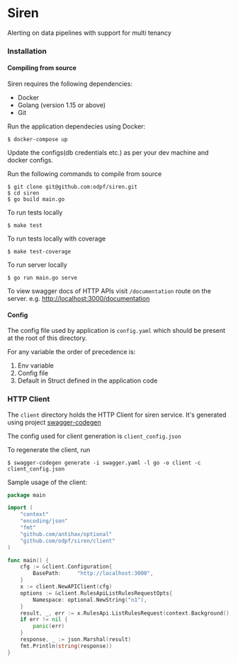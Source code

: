 # Siren

Alerting on data pipelines with support for multi tenancy

### Installation

#### Compiling from source

Siren requires the following dependencies:

* Docker
* Golang (version 1.15 or above)
* Git

Run the application dependecies using Docker:

```
$ docker-compose up
```

Update the configs(db credentials etc.) as per your dev machine and docker configs.

Run the following commands to compile from source

```
$ git clone git@github.com:odpf/siren.git
$ cd siren
$ go build main.go
```

To run tests locally

```
$ make test
```

To run tests locally with coverage

```
$ make test-coverage
```

To run server locally

```
$ go run main.go serve
```

To view swagger docs of HTTP APIs visit `/documentation` route on the server.
e.g. [http://localhost:3000/documentation](http://localhost:3000/documentation)

#### Config

The config file used by application is `config.yaml` which should be present at the root of this directory.

For any variable the order of precedence is:

1. Env variable
2. Config file
3. Default in Struct defined in the application code

### HTTP Client

The `client` directory holds the HTTP Client for siren service. It's generated using project [swagger-codegen](https://github.com/swagger-api/swagger-codegen)

The config used for client generation is `client_config.json`

To regenerate the client, run 

```
$ swagger-codegen generate -i swagger.yaml -l go -o client -c client_config.json
```

Sample usage of the client: 

```go
package main

import (
	"context"
	"encoding/json"
	"fmt"
	"github.com/antihax/optional"
	"github.com/odpf/siren/client"
)

func main() {
	cfg := &client.Configuration{
		BasePath:     "http://localhost:3000",
	}
	x := client.NewAPIClient(cfg)
	options := &client.RulesApiListRulesRequestOpts{
		Namespace: optional.NewString("n1"),
	}
	result, _, err := x.RulesApi.ListRulesRequest(context.Background(), options)
	if err != nil {
		panic(err)
	}
	response, _ := json.Marshal(result)
	fmt.Println(string(response))
}
```
